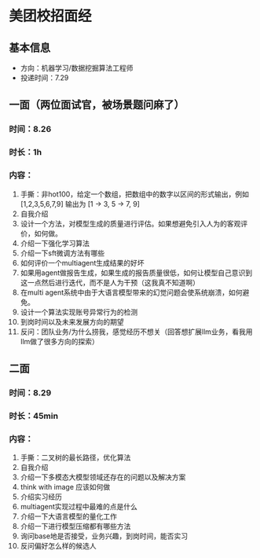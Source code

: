 # 美团校招面经
## 基本信息
- 方向：机器学习/数据挖掘算法工程师
- 投递时间：7.29
## 一面（两位面试官，被场景题问麻了）
### 时间：8.26
### 时长：1h
### 内容：
1. 手撕：非hot100，给定一个数组，把数组中的数字以区间的形式输出，例如[1,2,3,5,6,7,9] 输出为 [1 -> 3, 5 -> 7, 9]
2. 自我介绍
3. 设计一个方法，对模型生成的质量进行评估。如果想避免引入人为的客观评价，如何做。
4. 介绍一下强化学习算法
5. 介绍一下sft微调方法有哪些
6. 如何评价一个multiagent生成结果的好坏
7. 如果用agent做报告生成，如果生成的报告质量很低，如何让模型自己意识到这一点然后进行迭代，而不是人为干预（这我真不知道啊）
8. 在multi agent系统中由于大语言模型带来的幻觉问题会使系统崩溃，如何避免。
9. 设计一个算法实现账号异常行为的检测
10. 到岗时间以及未来发展方向的期望
11. 反问：团队业务/为什么捞我，感觉经历不想关（回答想扩展llm业务，看我用llm做了很多方向的探索）
## 二面
### 时间：8.29
### 时长：45min
### 内容：
1. 手撕：二叉树的最长路径，优化算法
2. 自我介绍
3. 介绍一下多模态大模型领域还存在的问题以及解决方案
4. think with image 应该如何做
5. 介绍实习经历
6. multiagent实现过程中最难的点是什么
7. 介绍一下大语言模型的量化工作
8. 介绍一下进行模型压缩都有哪些方法
9. 询问base地是否接受，业务兴趣，到岗时间，能否实习
10. 反问偏好怎么样的候选人
